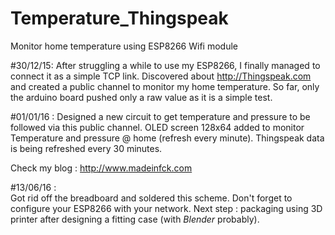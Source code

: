 # Temperature_Thingspeak
Monitor home temperature using ESP8266 Wifi module

#30/12/15:
After struggling a while to use my ESP8266, I finally managed to connect it as a simple TCP link.
Discovered about http://Thingspeak.com and created a public channel to monitor my home temperature.
So far, only the arduino board pushed only a raw value as it is a simple test.

#01/01/16 :
Designed a new circuit to get temperature and pressure to be followed via this public channel.
OLED screen 128x64 added to monitor Temperature and pressure @ home (refresh every minute).
Thingspeak data is being refreshed every 30 minutes.

Check my blog : http://www.madeinfck.com

#13/06/16 :  
Got rid off the breadboard and soldered this scheme.
Don't forget to configure your ESP8266 with your network.
Next step : packaging using 3D printer after designing a fitting case (with *Blender* probably).
